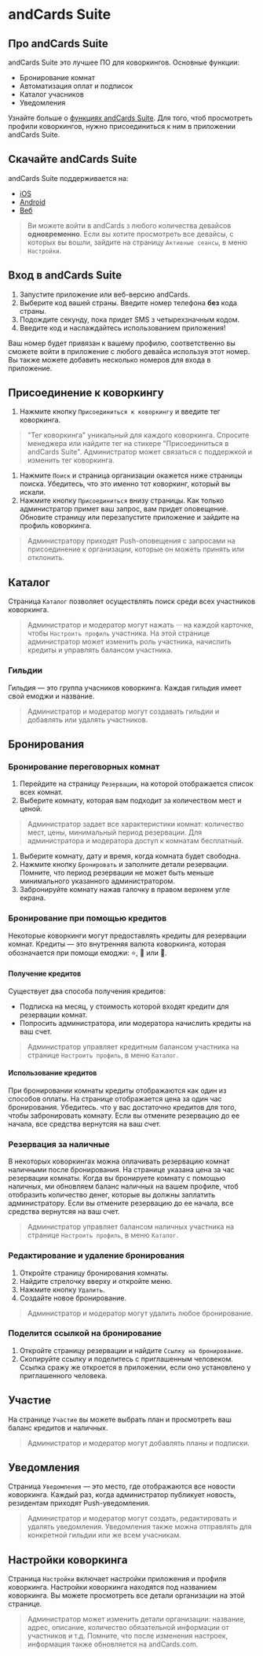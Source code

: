 # andCards Suite

## Про andCards Suite

andCards Suite это лучшее ПО для коворкингов. Основные функции:

* Бронирование комнат
* Автоматизация оплат и подписок
* Каталог учасников
* Уведомления

Узнайте больше о [функциях andCards Suite](https://andcards.com/ru/features). Для того, чтоб просмотреть профили коворкингов, нужно присоединиться к ним в приложении andCards Suite.

## Скачайте andCards Suite

andCards Suite поддерживается на:

* [iOS](https://itunes.apple.com/us/app/cards-contacts/id1291226540?ls=1&mt=8)
* [Android](https://play.google.com/store/apps/details?id=com.cardscorp.contacts)
* [Веб](https://andcards.com/suite)

> Ви можете войти в andCards з любого количества девайсов **одновременно**. Если вы хотите просмотреть все девайсы, с которых вы вошли, зайдите на страницу `Активные сеансы`, в меню  `Настройки`.

## Вход в andCards Suite

1. Запустите приложение или веб-версию andCards.
2. Выберите код вашей страны. Введите номер телефона **без** кода страны.
3. Подождите секунду, пока придет SMS з четырехзначным кодом.
4. Введите код и наслаждайтесь использованием приложения!

Ваш номер будет привязан к вашему профилю, соответственно вы сможете войти в приложение с любого девайса используя этот номер. Вы также можете добавить несколько номеров для входа в приложение. 

## Присоединение к коворкингу

1. Нажмите кнопку `Присоединиться к коворкингу` и введите тег коворкинга. 

> "Тег коворкинга" уникальный для каждого коворкинга. Спросите менеджера или найдите тег на стикере "Присоединиться в andCards Suite". Администратор может связаться с поддержкой и изменить тег коворкинга.

1. Нажмите `Поиск` и страница организации окажется ниже страницы поиска. Убедитесь, что это именно тот коворкинг, который вы искали.
2. Нажмите кнопку `Присоединиться` внизу страницы. Как только администратор примет ваш запрос, вам придет оповещение. Обновите страницу или перезапустите приложение и зайдите на профиль коворкинга.

> Администратору приходят Push-оповещения с запросами на присоединение к организации, которые он можеть принять или отклонить.

## Каталог

Страница `Каталог` позволяет осуществлять поиск среди всех участников коворкинга.

> Администратор и модератор могут нажать ··· на каждой карточке, чтобы  `Настроить профиль` участника. На этой странице администратор может изменить роль участника, начислить кредиты и управлять балансом участника.

### Гильдии

Гильдия — это группа учасников коворкинга. Каждая гильдия имеет свой емоджи и название.

> Администратор и модератор могут создавать гильдии и добавлять или удалять участников.

## Бронирования

### Бронирование переговорных комнат

1. Перейдите на страницу `Резервации`, на которой отображается список всех комнат. 
2. Выберите комнату, которая вам подходит за количеством мест и ценой.

> Администратор задает все характеристики комнат: количество мест, цены, минимальный период резервации. Для администратора и модератора доступ к комнатам бесплатный.

1. Выберите комнату, дату и время, когда комната будет свободна. 
2. Нажмите кнопку `Бронировать` и заполните детали резервации. Помните, что период резервации не может быть меньше минимального указанного администратором.
3. Забронируйте комнату нажав галочку в правом верхнем угле екрана.

### Бронирование при помощью кредитов

Некоторые коворкинги могут предоставлять кредиты для резервации комнат. Кредиты — это внутренняя валюта коворкинга, которая  обозначается при помощи емоджи: ⭐️, 💎 или 🍑.

#### Получение кредитов
 
Существует два способа получения кредитов:

* Подписка на месяц, у стоимость которой входят кредити для резервации комнат.
* Попросить администратора, или модератора начислить кредиты на ваш счет.

> Администратор управляет кредитным балансом участника на странице `Настроить профиль`, в меню `Каталог`.

#### Использование кредитов

При бронировании комнаты кредиты отображаются как один из способов оплаты. На странице отображается цена за один час бронирования. Убедитесь. что у вас достаточно кредитов для того, чтобы забронировать комнату. Если вы отмените резервацию до ее начала, все средства вернутсяя на ваш счет.

### Резервация за наличные

В некоторых коворкингах можна оплачивать резервацию комнат наличными после бронирования. На странице указана цена за час резервации комнаты. Когда вы бронируете комнату с помощью наличных, ми обновляем баланс наличных на вашем профиле, чтоб отобразить количество денег, которые вы должны заплатить администратору. Если вы отмените резервацию до ее начала, все средства вернутсяя на ваш счет.

> Администратор управляет балансом наличных участника на странице `Настроить профиль`, в меню `Каталог`.

### Редактирование и удаление бронирования

1. Откройте страницу бронирования комнаты.
2. Найдите стрелочку вверху и откройте меню.
3. Нажмите кнопку `Удалить`.
4. Создайте новое бронирование.

> Администратор и модератор могут удалить любое бронирование.

### Поделится ссылкой на бронирование

1. Откройте страницу резервации и найдите `Ссылку на бронирование`.
2. Скопируйте ссылку и поделитесь с приглашенным человеком. Ссылка сражу же откроется в приложении, если оно установлено у приглашенного человека.

## Участие 

На странице `Участие` вы можете выбрать план и просмотреть ваш баланс кредитов и наличных.

> Администратор и модератор могут добавлять планы и подписки.

## Уведомления

Страница `Уведомления` — это место, где отображаются все новости коворкинга. Каждый раз, когда администратор публикует новость, резидентам приходят Push-уведомления.

> Администратор и модератор могут создать, редактировать и удалять уведомления. Уведомления также можна отправлять для конкретной гильдии или же всем учасникам.

## Настройки коворкинга

Страница `Настройки` включает настройки приложения и профиля коворкинга. Настройки коворкинга находятся под названием коворкинга. Вы можете просмотреть все детали организации на этой странице.

> Администратор может изменить детали организации: название, адрес, описание, количество обязательной информации от участников и т.д. Помните, что после изменения настроек, информация также обновляется на andCards.com.
